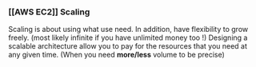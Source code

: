 ### [[AWS EC2]] Scaling

Scaling is about using what use need.
In addition, have flexibility to grow freely. (most likely infinite if you have unlimited money too !)
Designing a scalable architecture allow you to pay for the resources that you need at any given time. (When you need **more/less** volume to be precise)

